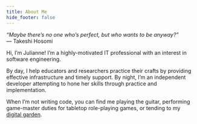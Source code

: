 ```yaml
---
title: About Me
hide_footer: false
---
```


_“Maybe there’s no one who’s perfect, but who wants to be anyway?”_  
— Takeshi Hosomi

Hi, I’m Julianne! I’m a highly-motivated IT professional with an interest in software engineering.

By day, I help educators and researchers practice their crafts by providing effective infrastructure and timely support. By night, I’m an independent developer attempting to hone her skills through practice and implementation.

When I’m not writing code, you can find me playing the guitar, performing game-master duties for tabletop role-playing games, or tending to my [digital garden](https://wiki.julianneadams.dev).
